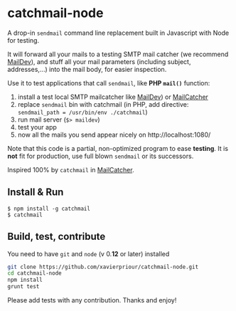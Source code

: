 # catchmail-node
A drop-in `sendmail` command line replacement built in Javascript with Node for testing.

It will forward all your mails to a testing SMTP mail catcher
(we recommend [MailDev](https://github.com/djfarrelly/MailDev)),
and stuff all your mail parameters (including subject, addresses,...) into the mail body,
for easier inspection.

Use it to test applications that call `sendmail`, like **PHP `mail()`** function:

1. install a test local SMTP mailcatcher like
[MailDev](https://github.com/djfarrelly/MailDev))
or [MailCatcher](https://github.com/sj26/mailcatcher)
2. replace `sendmail` bin with catchmail
(in PHP, add directive: `sendmail_path = /usr/bin/env ./catchmail`)
3. run mail server (`$> maildev`)
4. test your app
5. now all the mails you send appear nicely on http://localhost:1080/

Note that this code is a partial, non-optimized program to ease **testing**.
It is **not** fit for production,
use full blown `sendmail` or its successors.

Inspired 100% by `catchmail` in [MailCatcher](https://github.com/sj26/mailcatcher).

## Install & Run
```
$ npm install -g catchmail
$ catchmail 
```

## Build, test, contribute
You need to have `git` and `node` (v 0.**12** or later) installed 

```bash
git clone https://github.com/xavierpriour/catchmail-node.git
cd catchmail-node
npm install
grunt test
```

Please add tests with any contribution.
Thanks and enjoy!
